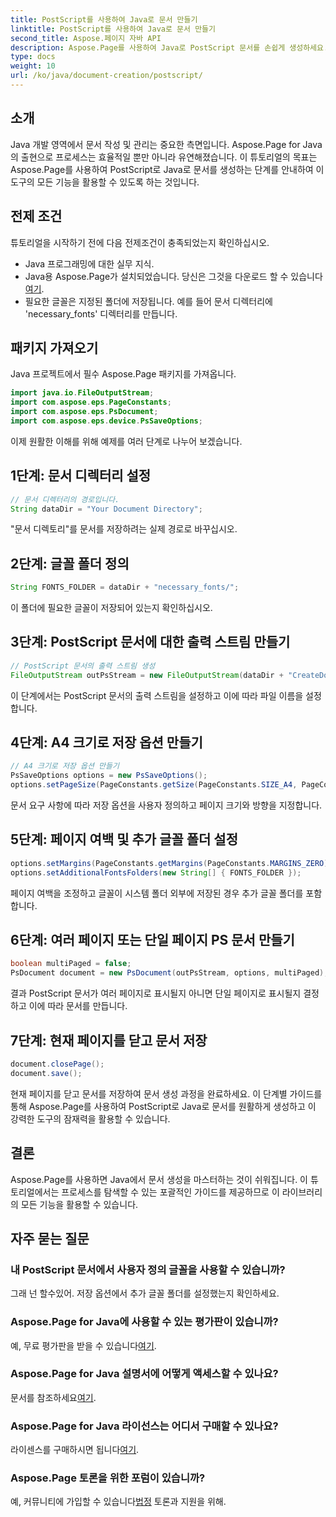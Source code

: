 ```yaml
---
title: PostScript를 사용하여 Java로 문서 만들기
linktitle: PostScript를 사용하여 Java로 문서 만들기
second_title: Aspose.페이지 자바 API
description: Aspose.Page를 사용하여 Java로 PostScript 문서를 손쉽게 생성하세요. 페이지 크기, 여백 및 글꼴을 사용자 정의합니다. 지금 무료 평가판을 사용해 보세요!
type: docs
weight: 10
url: /ko/java/document-creation/postscript/
---
```

## 소개
Java 개발 영역에서 문서 작성 및 관리는 중요한 측면입니다. Aspose.Page for Java의 출현으로 프로세스는 효율적일 뿐만 아니라 유연해졌습니다. 이 튜토리얼의 목표는 Aspose.Page를 사용하여 PostScript로 Java로 문서를 생성하는 단계를 안내하여 이 도구의 모든 기능을 활용할 수 있도록 하는 것입니다.
## 전제 조건
튜토리얼을 시작하기 전에 다음 전제조건이 충족되었는지 확인하십시오.
- Java 프로그래밍에 대한 실무 지식.
-  Java용 Aspose.Page가 설치되었습니다. 당신은 그것을 다운로드 할 수 있습니다[여기](https://releases.aspose.com/page/java/).
- 필요한 글꼴은 지정된 폴더에 저장됩니다. 예를 들어 문서 디렉터리에 'necessary_fonts' 디렉터리를 만듭니다.
## 패키지 가져오기
Java 프로젝트에서 필수 Aspose.Page 패키지를 가져옵니다.
```java
import java.io.FileOutputStream;
import com.aspose.eps.PageConstants;
import com.aspose.eps.PsDocument;
import com.aspose.eps.device.PsSaveOptions;

```
이제 원활한 이해를 위해 예제를 여러 단계로 나누어 보겠습니다.
## 1단계: 문서 디렉터리 설정
```java
// 문서 디렉터리의 경로입니다.
String dataDir = "Your Document Directory";
```
"문서 디렉토리"를 문서를 저장하려는 실제 경로로 바꾸십시오.
## 2단계: 글꼴 폴더 정의
```java
String FONTS_FOLDER = dataDir + "necessary_fonts/";
```
이 폴더에 필요한 글꼴이 저장되어 있는지 확인하십시오.
## 3단계: PostScript 문서에 대한 출력 스트림 만들기
```java
// PostScript 문서의 출력 스트림 생성
FileOutputStream outPsStream = new FileOutputStream(dataDir + "CreateDocument_outPS.ps");
```
이 단계에서는 PostScript 문서의 출력 스트림을 설정하고 이에 따라 파일 이름을 설정합니다.
## 4단계: A4 크기로 저장 옵션 만들기
```java
// A4 크기로 저장 옵션 만들기
PsSaveOptions options = new PsSaveOptions();
options.setPageSize(PageConstants.getSize(PageConstants.SIZE_A4, PageConstants.ORIENTATION_PORTRAIT));
```
문서 요구 사항에 따라 저장 옵션을 사용자 정의하고 페이지 크기와 방향을 지정합니다.
## 5단계: 페이지 여백 및 추가 글꼴 폴더 설정
```java
options.setMargins(PageConstants.getMargins(PageConstants.MARGINS_ZERO));
options.setAdditionalFontsFolders(new String[] { FONTS_FOLDER });
```
페이지 여백을 조정하고 글꼴이 시스템 폴더 외부에 저장된 경우 추가 글꼴 폴더를 포함합니다.
## 6단계: 여러 페이지 또는 단일 페이지 PS 문서 만들기
```java
boolean multiPaged = false;
PsDocument document = new PsDocument(outPsStream, options, multiPaged);
```
결과 PostScript 문서가 여러 페이지로 표시될지 아니면 단일 페이지로 표시될지 결정하고 이에 따라 문서를 만듭니다.
## 7단계: 현재 페이지를 닫고 문서 저장
```java
document.closePage();
document.save();
```
현재 페이지를 닫고 문서를 저장하여 문서 생성 과정을 완료하세요.
이 단계별 가이드를 통해 Aspose.Page를 사용하여 PostScript로 Java로 문서를 원활하게 생성하고 이 강력한 도구의 잠재력을 활용할 수 있습니다.
## 결론
Aspose.Page를 사용하면 Java에서 문서 생성을 마스터하는 것이 쉬워집니다. 이 튜토리얼에서는 프로세스를 탐색할 수 있는 포괄적인 가이드를 제공하므로 이 라이브러리의 모든 기능을 활용할 수 있습니다.
## 자주 묻는 질문
### 내 PostScript 문서에서 사용자 정의 글꼴을 사용할 수 있습니까?
그래 넌 할수있어. 저장 옵션에서 추가 글꼴 폴더를 설정했는지 확인하세요.
### Aspose.Page for Java에 사용할 수 있는 평가판이 있습니까?
 예, 무료 평가판을 받을 수 있습니다[여기](https://releases.aspose.com/).
### Aspose.Page for Java 설명서에 어떻게 액세스할 수 있나요?
 문서를 참조하세요[여기](https://reference.aspose.com/page/java/).
### Aspose.Page for Java 라이선스는 어디서 구매할 수 있나요?
 라이센스를 구매하시면 됩니다[여기](https://purchase.aspose.com/buy).
### Aspose.Page 토론을 위한 포럼이 있습니까?
 예, 커뮤니티에 가입할 수 있습니다[법정](https://forum.aspose.com/c/page/39) 토론과 지원을 위해.